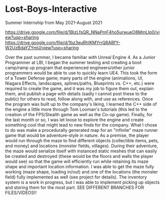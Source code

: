 # Lost-Boys-Interactive
Summer Internship from May 2021-August 2021

https://drive.google.com/file/d/1BizLfsQR_NNaPmF4ho5urwueO8MmLIp0/view?usp=sharing </br>
https://drive.google.com/file/d/1bz3euRhIKMYrrQ6ABfY-W2UzBdaYZYmU/view?usp=sharing </br>

Over the past summer, I became familiar with Unreal Engine 4. As a Junior Programmer at LBI, I began the summer testing and creating a boot camp/ramp up program that experienced engineers/other junior programmers would be able to use to quickly learn UE4. 
This took the form of a Tower Defense game; many parts of the engine (animations, UI, Niagara Effects, landscapes, splines/paths, Blueprints vs. C++, etc.) were required to create the game, and it was my job to figure them out, explain them, and publish a page with details (sadly I cannot post these to the public) for others to read, follow along with, and use as references. 
Once the program was built up to the company's liking, I learned the C++ side of the engine a little more through Tom Looman's tutorials (this led to the creation of the FPS/Stealth game as well as the Co-op game). 
Finally, for the last month or so, I was let loose to explore the engine and create something cool that might lead to new finds for the company. 
What I chose to do was make a procedurally generated map for an "infinite" maze runner game that would be adventure-style in nature. 
As a premise, the player would run through the maze to find different objects (collectible items, pets, and money) and locations (monster fields, villages). 
During their adventure, the maze would serialize itself with instanced static meshes that can easily be created and destroyed (these would be the floors and walls the player would see) so that the game will efficiently run while retaining its maze shape and important location information.
I was able to get the maze fully working (maze shape, loading in/out) and one of the locations (the monster field) fully implemented as well (see project for details).
The inventory system is a work in progress, but I was able to implement picking up objects and storing them for the most part.
SEE DIFFERENT BRANCHES FOR FILES/VIDEOS!!
